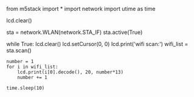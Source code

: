 

from m5stack import *
import network
import utime as time 

lcd.clear()

sta = network.WLAN(network.STA_IF)
sta.active(True)

while True:
    lcd.clear()
    lcd.setCursor(0, 0)
    lcd.print('wifi scan:')
    wifi_list = sta.scan()

    number = 1
    for i in wifi_list:
        lcd.print(i[0].decode(), 20, number*13)
        number += 1

    time.sleep(10)

